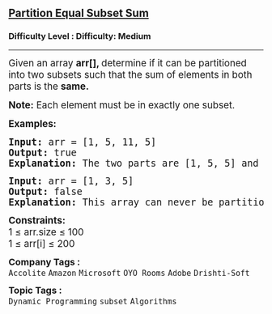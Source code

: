 <h2><a href="https://www.geeksforgeeks.org/problems/subset-sum-problem2014/1?page=1&sprint=465685e82e866317ceb9cb19bacaef2b&sortBy=submissions">Partition Equal Subset Sum</a></h2><h3>Difficulty Level : Difficulty: Medium</h3><hr><div class="problems_problem_content__Xm_eO"><p><span style="font-size: 14pt;">Given an array <strong>arr[], </strong>determine if it can be partitioned into two subsets such that the sum of elements in both parts is the <strong>same.</strong></span></p>
<p><span style="font-size: 14pt;"><strong>Note:</strong>&nbsp;Each element must be in exactly one subset.</span></p>
<p><span style="font-size: 14pt;"><strong>Examples:</strong></span></p>
<pre><span style="font-size: 14pt;"><strong>Input:</strong> arr = [1, 5, 11, 5]
<strong>Output:</strong> true
<strong>Explanation:</strong> The two parts are [1, 5, 5] and [11].
</span></pre>
<pre><span style="font-size: 14pt;"><strong>Input:</strong> arr = [1, 3, 5]
<strong>Output:</strong> false
<strong>Explanation: </strong>This array can never be partitioned into two such parts.</span></pre>
<p><span style="font-size: 14pt;"><strong>Constraints:</strong><br>1 ≤ arr.size ≤ 100<br>1 ≤ arr[i] ≤ 200</span></p></div><p><span style=font-size:18px><strong>Company Tags : </strong><br><code>Accolite</code>&nbsp;<code>Amazon</code>&nbsp;<code>Microsoft</code>&nbsp;<code>OYO Rooms</code>&nbsp;<code>Adobe</code>&nbsp;<code>Drishti-Soft</code>&nbsp;<br><p><span style=font-size:18px><strong>Topic Tags : </strong><br><code>Dynamic Programming</code>&nbsp;<code>subset</code>&nbsp;<code>Algorithms</code>&nbsp;